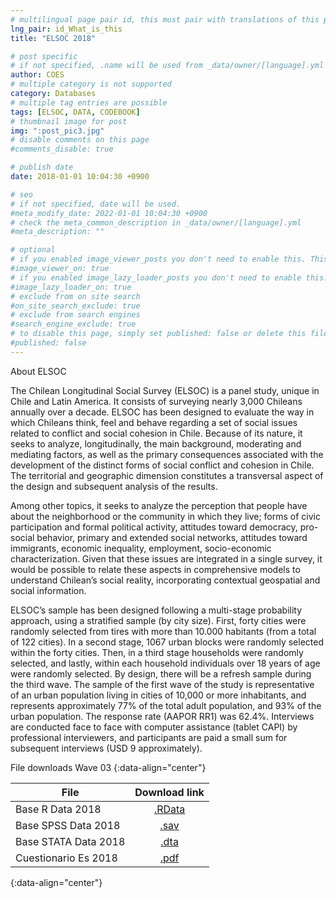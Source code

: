 ```yaml
---
# multilingual page pair id, this must pair with translations of this page. (This name must be unique)
lng_pair: id_What_is_this
title: "ELSOC 2018"

# post specific
# if not specified, .name will be used from _data/owner/[language].yml
author: COES
# multiple category is not supported
category: Databases
# multiple tag entries are possible
tags: [ELSOC, DATA, CODEBOOK]
# thumbnail image for post
img: ":post_pic3.jpg"
# disable comments on this page
#comments_disable: true

# publish date
date: 2018-01-01 10:04:30 +0900

# seo
# if not specified, date will be used.
#meta_modify_date: 2022-01-01 10:04:30 +0900
# check the meta_common_description in _data/owner/[language].yml
#meta_description: ""

# optional
# if you enabled image_viewer_posts you don't need to enable this. This is only if image_viewer_posts = false
#image_viewer_on: true
# if you enabled image_lazy_loader_posts you don't need to enable this. This is only if image_lazy_loader_posts = false
#image_lazy_loader_on: true
# exclude from on site search
#on_site_search_exclude: true
# exclude from search engines
#search_engine_exclude: true
# to disable this page, simply set published: false or delete this file
#published: false
---
```

<!-- outline-start -->

About ELSOC

The Chilean Longitudinal Social Survey (ELSOC) is a panel study, unique in Chile and Latin America. It consists of surveying nearly 3,000 Chileans annually over a decade. ELSOC has been designed to evaluate the way in which Chileans think, feel and behave regarding a set of social issues related to conflict and social cohesion in Chile. Because of its nature, it seeks to analyze, longitudinally, the main background, moderating and mediating factors, as well as the primary consequences associated with the development of the distinct forms of social conflict and cohesion in Chile. The territorial and geographic dimension constitutes a transversal aspect of the design and subsequent analysis of the results.

Among other topics, it seeks to analyze the perception that people have about the neighborhood or the community in which they live; forms of civic participation and formal political activity, attitudes toward democracy, pro-social behavior, primary and extended social networks, attitudes toward immigrants, economic inequality, employment, socio-economic characterization. Given that these issues are integrated in a single survey, it would be possible to relate these aspects in comprehensive models to understand Chilean’s social reality, incorporating contextual geospatial and social information.

ELSOC’s sample has been designed following a multi-stage probability approach, using a stratified sample (by city size). First, forty cities were randomly selected from tires with more than 10.000 habitants (from a total of 122 cities). In a second stage, 1067 urban blocks were randomly selected within the forty cities. Then, in a third stage households were randomly selected, and lastly, within each household individuals over 18 years of age were randomly selected. By design, there will be a refresh sample during the third wave. The sample of the first wave of the study is representative of an urban population living in cities of 10,000 or more inhabitants, and represents approximately 77% of the total adult population, and 93% of the urban population. The response rate (AAPOR RR1) was 62.4%. Interviews are conducted face to face with computer assistance (tablet CAPI) by professional interviewers, and participants are paid a small sum for subsequent interviews (USD 9 approximately).

File downloads Wave 03
{:data-align="center"}
        
|File                 |   Download link                           |
| ------------------- | :---------------------------------------: |
| Base R Data 2018    |[.RData](https://dataverse.harvard.edu/file.xhtml?persistentId=doi:10.7910/DVN/H8OVMF/4US7AQ&version=2.1)           |
| Base SPSS Data 2018 |[.sav](https://dataverse.harvard.edu/file.xhtml?persistentId=doi:10.7910/DVN/H8OVMF/6R4DW8&version=2.1)             |
| Base STATA Data 2018|[.dta](https://dataverse.harvard.edu/file.xhtml?persistentId=doi:10.7910/DVN/H8OVMF/C8PD7R&version=2.1)             |
| Cuestionario Es 2018|[.pdf](https://dataverse.harvard.edu/file.xhtml?persistentId=doi:10.7910/DVN/H8OVMF/QSHBBD&version=2.1)             |
{:data-align="center"}
